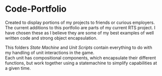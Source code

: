 # Code-Portfolio
Created to display portions of my projects to friends or curious employers.
The current additions to this portfolio are parts of my current RTS project. 
I have chosen these as I believe they are some of my best examples of well written code and strong object encapsulation.

This folders *State Machine* and *Unit Scripts* contain everything to do with my handling of unit interactions in the game.  
Each unit has compositional components, which encapsulate their different functions, but work together using a statemachine to simplify capabilities at a given time. 
